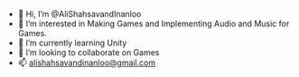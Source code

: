 - 👋 Hi, I’m @AliShahsavandInanloo
- 👀 I’m interested in Making Games and Implementing Audio and Music for Games.
- 🌱 I’m currently learning Unity
- 💞️ I’m looking to collaborate on Games
- 📫 alishahsavandinanloo@gmail.com

<!---
AliShahsavandInanloo/AliShahsavandInanloo is a ✨ special ✨ repository because its `README.md` (this file) appears on your GitHub profile.
You can click the Preview link to take a look at your changes.
--->
